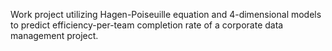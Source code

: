 Work project utilizing Hagen-Poiseuille equation and 4-dimensional models to predict efficiency-per-team completion rate of a corporate data management project.
